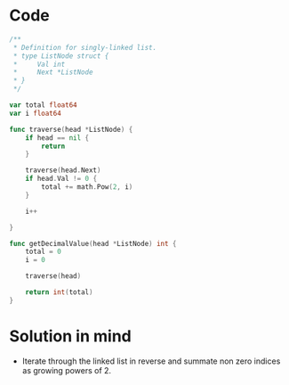 Code
====

```go
/**
 * Definition for singly-linked list.
 * type ListNode struct {
 *     Val int
 *     Next *ListNode
 * }
 */

var total float64
var i float64

func traverse(head *ListNode) {
	if head == nil {
		return
	}

	traverse(head.Next)
	if head.Val != 0 {
		total += math.Pow(2, i)
	}

	i++

}

func getDecimalValue(head *ListNode) int {
	total = 0
	i = 0

	traverse(head)

	return int(total)
}
```

Solution in mind
================

-	Iterate through the linked list in reverse and summate non zero indices as growing powers of 2.
